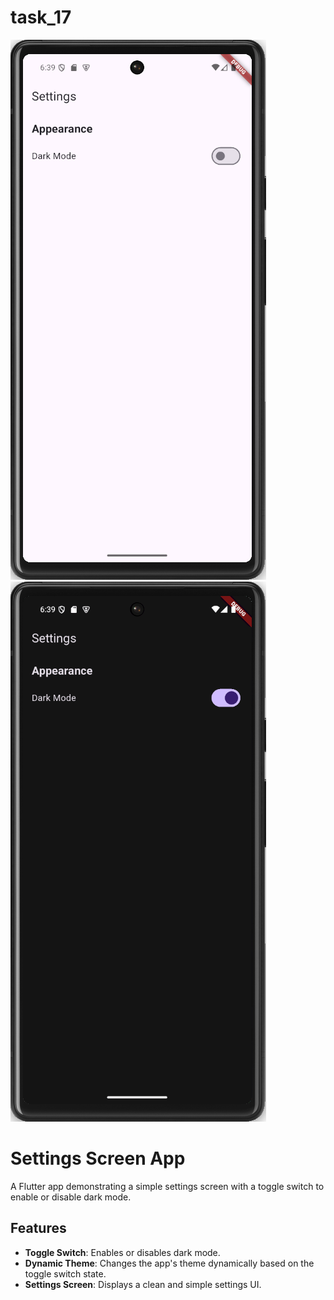 # task_17

![app](images/image.png)
![app](images/image%20copy.png)

# Settings Screen App

A Flutter app demonstrating a simple settings screen with a toggle switch to enable or disable dark mode.

## Features

- **Toggle Switch**: Enables or disables dark mode.
- **Dynamic Theme**: Changes the app's theme dynamically based on the toggle switch state.
- **Settings Screen**: Displays a clean and simple settings UI.

